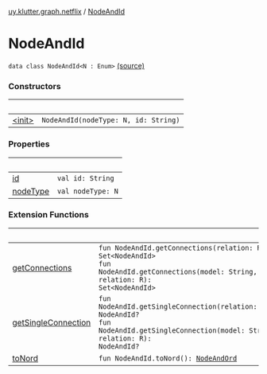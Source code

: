 [uy.klutter.graph.netflix](../index.md) / [NodeAndId](.)


# NodeAndId
<code>data class NodeAndId<N : Enum<N>></code> [(source)](https://github.com/kohesive/klutter/blob/master/netflix-graph-jdk6/src/main/kotlin/uy/klutter/graph/netflix/NetflixGraph.kt#L26)<br/>


### Constructors

|&nbsp;|&nbsp;|
|---|---|
| [&lt;init&gt;](-init-.md) | <code>NodeAndId(nodeType: N, id: String)</code><br/> |

### Properties

|&nbsp;|&nbsp;|
|---|---|
| [id](id.md) | <code>val id: String</code><br/> |
| [nodeType](node-type.md) | <code>val nodeType: N</code><br/> |

### Extension Functions

|&nbsp;|&nbsp;|
|---|---|
| [getConnections](../../uy.klutter.graph.netflix.internal/-read-only-graph/get-connections.md) | <code>fun NodeAndId<N>.getConnections(relation: R): Set<NodeAndId<N>></code><br/><code>fun NodeAndId<N>.getConnections(model: String, relation: R): Set<NodeAndId<N>></code><br/> |
| [getSingleConnection](../../uy.klutter.graph.netflix.internal/-read-only-graph/get-single-connection.md) | <code>fun NodeAndId<N>.getSingleConnection(relation: R): NodeAndId<N>?</code><br/><code>fun NodeAndId<N>.getSingleConnection(model: String, relation: R): NodeAndId<N>?</code><br/> |
| [toNord](../../uy.klutter.graph.netflix.internal/-graph-ordinal-container/to-nord.md) | <code>fun NodeAndId<N>.toNord(): [NodeAndOrd](../-node-and-ord/index.md)<N></code><br/> |
